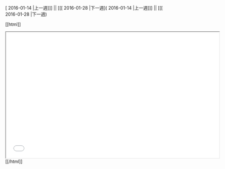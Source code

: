 [ 2016-01-14 |上一週]]] || [[[ 2016-01-28 |下一週]( 2016-01-14 |上一週]]] || [[[ 2016-01-28 |下一週)



[[html]]
<iframe src='<http://pad.hackingthursday.org>  ?showControls=true&showChat=true&showLineNumbers=true&useMonospaceFont=false' width=675 height=400></iframe>
[[/html]]